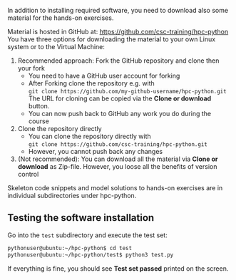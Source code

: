 <!-- Title: Downloading exercise material -->

<!-- Short description:

In this article we instruct how to download the exercise material and test
the software installation
-->

In addition to installing required software, you need to download also some
material for the hands-on exercises.

Material is hosted in GitHub at: <https://github.com/csc-training/hpc-python>
You have three options for downloading the material to your own Linux system
or to the Virtual Machine:

1. Recommended approach: Fork the GitHub repository and clone then your fork
     - You need to have a GitHub user account for forking
     - After Forking clone the repository e.g. with  
       `git clone https://github.com/my-github-username/hpc-python.git`  
       The URL for cloning can be copied via the **Clone or download** button.
     - You can now push back to GitHub any work you do during the course
2. Clone the repository directly
     - You can clone the repository directly with  
       `git clone https://github.com/csc-training/hpc-python.git`  
     - However, you cannot push back any changes
3. (Not recommended): You can download all the material via **Clone or download**
   as Zip-file. However, you loose all the benefits of version control

Skeleton code snippets and model solutions to hands-on exercises are in
individual subdirectories under hpc-python.

## Testing the software installation 

Go into the `test` subdirectory and execute the test set:

~~~bash
pythonuser@ubuntu:~/hpc-python$ cd test
pythonuser@ubuntu:~/hpc-python/test$ python3 test.py
~~~

If everything is fine, you should see **Test set passed** printed on the
screen.




